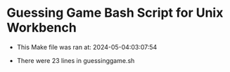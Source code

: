 # Guessing Game Bash Script for Unix Workbench

* This Make file was ran at: 2024-05-04:03:07:54

* There were 23 lines in guessinggame.sh

